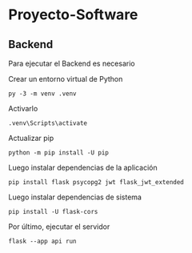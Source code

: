 # Proyecto-Software

## Backend
Para ejecutar el Backend es necesario

Crear un entorno virtual de Python
```
py -3 -m venv .venv
```
Activarlo
```
.venv\Scripts\activate
```
Actualizar pip
```
python -m pip install -U pip
```
Luego instalar dependencias de la aplicación
```
pip install flask psycopg2 jwt flask_jwt_extended
```
Luego instalar dependencias de sistema
```
pip install -U flask-cors
```
Por último, ejecutar el servidor
```
flask --app api run
```